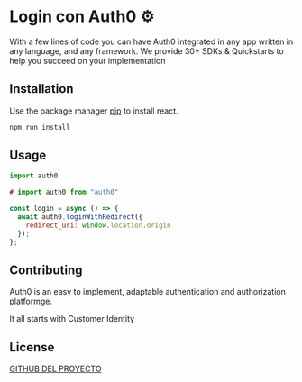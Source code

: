 # Login con Auth0 ⚙️ 

With a few lines of code you can have Auth0 integrated in any app written in any language, and any framework. We provide 30+ SDKs & Quickstarts to help you succeed on your implementation

## Installation

Use the package manager [pip](https://pip.pypa.io/en/stable/) to install react.

```bash
npm run install
```

## Usage

```Javascript 
import auth0

# import auth0 from "auth0"

const login = async () => {
  await auth0.loginWithRedirect({
    redirect_uri: window.location.origin
  });
};

```

## Contributing

Auth0 is an easy to implement, adaptable authentication and authorization platformge.

It all starts with Customer Identity

## License

[GITHUB DEL PROYECTO ](https://github.com/LilDre7/LoginWithAuth0)
